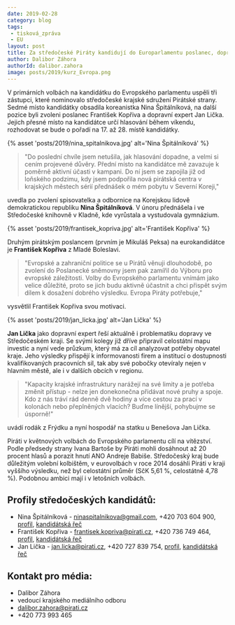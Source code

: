 ```yaml
---
date: 2019-02-28
category: blog
tags:
 - tisková_zpráva
 - EU
layout: post
title: Za středočeské Piráty kandidují do Europarlamentu poslanec, dopravní expert a koreanistka
author: Dalibor Záhora
authorId: dalibor.zahora
image: posts/2019/kurz_Evropa.png
---
```

V primárních volbách na kandidátku do Evropského parlamentu uspěli tři zástupci, které nominovalo středočeské krajské sdružení Pirátské strany. Sedmé místo kandidátky obsadila koreanistka Nina Špitálníková, na další pozice byli zvoleni poslanec František Kopřiva a dopravní expert Jan Lička. Jejich přesné místo na kandidátce určí hlasování během víkendu, rozhodovat se bude o pořadí na 17. až 28. místě kandidátky.

{% asset 'posts/2019/nina_spitalnikova.jpg' alt='Nina Špitálníková' %}

> "Do poslední chvíle jsem netušila, jak hlasování dopadne, a velmi si cením projevené důvěry. Přední místo na kandidátce mě zavazuje k poměrně aktivní účasti v kampani. Do ní jsem se zapojila již od loňského podzimu, kdy jsem podpořila nová pirátská centra v krajských městech sérií přednášek o mém pobytu v Severní Koreji,"

uvedla po zvolení spisovatelka a odbornice na Korejskou lidově demokratickou republiku **Nina Špitálníková**. V únoru přednášela i ve Středočeské knihovně v Kladně, kde vyrůstala a vystudovala gymnázium.

{% asset 'posts/2019/frantisek_kopriva.jpg' alt='František Kopřiva' %}

Druhým pirátským poslancem (prvním je Mikuláš Peksa) na eurokandidátce je **František Kopřiva** z Mladé Boleslavi.

> "Evropské a zahraniční politice se u Pirátů věnuji dlouhodobě, po zvolení do Poslanecké sněmovny jsem pak zamířil do Výboru pro evropské záležitosti. Volby do Evropského parlamentu vnímám jako velice důležité, proto se jich budu aktivně účastnit a chci přispět svým dílem k dosažení dobrého výsledku. Evropa Piráty potřebuje,"

vysvětlil František Kopřiva svou motivaci. 

{% asset 'posts/2019/jan_licka.jpg' alt='Jan Lička' %}

**Jan Lička** jako dopravní expert řeší aktuálně i problematiku dopravy ve Středočeském kraji. Se svými kolegy již dříve připravil celostátní mapu investic a nyní vede průzkum, který má za cíl analyzovat potřeby obyvatel kraje. Jeho výsledky přispějí k informovanosti firem a institucí o dostupnosti kvalifikovaných pracovních sil, tak aby své pobočky otevíraly nejen v hlavním městě, ale i v dalších obcích v regionu.

> "Kapacity krajské infrastruktury narážejí na své limity a je potřeba změnit přístup - nelze jen donekonečna přidávat nové pruhy a spoje. Kdo z nás tráví rád denně dvě hodiny a více cestou za prací v kolonách nebo přeplněných vlacích? Buďme línější, pohybujme se úsporně!"

uvádí rodák z Frýdku a nyní hospodář na statku u Benešova Jan Lička.

Piráti v květnových volbách do Evropského parlamentu cílí na vítězství. Podle předsedy strany Ivana Bartoše by Piráti mohli dosáhnout až 20 procent hlasů a porazit hnutí ANO Andreje Babiše. Středočeský kraj bude důležitým volební kolbištěm, v eurovolbách v roce 2014 dosáhli Piráti v kraji vyššího výsledku, než byl celostátní průměr (SčK 5,61 %, celostátně 4,78 %). Podobnou ambici mají i v letošních volbách.

## Profily středočeských kandidátů:

* Nina Špitálníková - ninaspitalnikova@gmail.com, +420 703 604 900, [profil](https://wiki.pirati.cz/lide/nina_spitalnikova), [kandidátská řeč](https://forum.pirati.cz/viewtopic.php?p=592609#p592609)
* František Kopřiva - frantisek.kopriva@pirati.cz, +420 736 749 464, [profil](https://wiki.pirati.cz/lide/frantisek_kopriva), [kandidátská řeč](https://forum.pirati.cz/viewtopic.php?p=594455#p594455)
* Jan Lička - jan.licka@pirati.cz, +420 727 839 754, [profil](https://wiki.pirati.cz/lide/jan_licka), [kandidátská řeč](https://forum.pirati.cz/viewtopic.php?p=592652#p592652)

## Kontakt pro média:

* Dalibor Záhora
* vedoucí krajského mediálního odboru
* dalibor.zahora@pirati.cz
* +420 773 993 465

